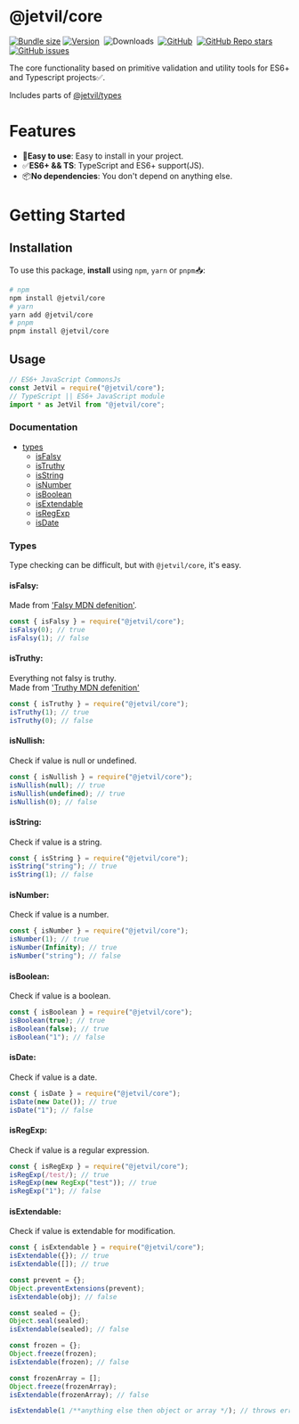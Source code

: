 # @jetvil/core

[![Bundle size](https://img.shields.io/bundlephobia/min/@jetvil/core/latest?label=Bundle%20Size&style=for-the-badge)](https://bundlephobia.com/package/@jetvil/core@latest)
[![Version](https://img.shields.io/npm/v/@jetvil/core?style=for-the-badge&color=cb3837&logo=npm)](https://www.npmjs.com/package/@jetvil/core)&nbsp;
![Downloads](https://img.shields.io/npm/dt/@jetvil/core?style=for-the-badge)&nbsp;
[![GitHub](https://img.shields.io/github/license/jetvil/core?style=for-the-badge)](https://github.com/jetvil/core/blob/main/LICENSE)&nbsp;
[![GitHub Repo stars](https://img.shields.io/github/stars/jetvil/core?color=E9E9E9&logo=Github&style=for-the-badge)](https://www.github.com/jetvil/core)&nbsp;
[![GitHub issues](https://img.shields.io/github/issues-raw/jetvil/core?label=issues&style=for-the-badge)](https://github.com/jetvil/core/issues)&nbsp;

The core functionality based on primitive validation and utility tools for ES6+ and Typescript projects✅.

Includes parts of [@jetvil/types](https://npmjs.com/package/@jetvil/types)

# Features

- 🚀**Easy to use**: Easy to install in your project.
- ✅**ES6+ && TS**: TypeScript and ES6+ support(JS).
- 📦**No dependencies**: You don't depend on anything else.

# Getting Started

## Installation

To use this package, **install** using `npm`, `yarn` or `pnpm`📥:

```bash
# npm
npm install @jetvil/core
# yarn
yarn add @jetvil/core
# pnpm
pnpm install @jetvil/core
```

## Usage

```js
// ES6+ JavaScript CommonsJs
const JetVil = require("@jetvil/core");
// TypeScript || ES6+ JavaScript module
import * as JetVil from "@jetvil/core";
```

### Documentation

- [types](#types)
  - [isFalsy](#isfalsy)
  - [isTruthy](#istruthy)
  - [isString](#isstring)
  - [isNumber](#isnumber)
  - [isBoolean](#isboolean)
  - [isExtendable](#isextendable)
  - [isRegExp](#isregexp)
  - [isDate](#isdate)

### Types

Type checking can be difficult, but with `@jetvil/core`, it's easy.

#### **isFalsy**:

Made from ['Falsy MDN defenition'](https://developer.mozilla.org/en-US/docs/Glossary/Falsy).

```js
const { isFalsy } = require("@jetvil/core");
isFalsy(0); // true
isFalsy(1); // false
```

#### **isTruthy**:

Everything not falsy is truthy. </br>
Made from ['Truthy MDN defenition'](https://developer.mozilla.org/en-US/docs/Glossary/Truthy)

```js
const { isTruthy } = require("@jetvil/core");
isTruthy(1); // true
isTruthy(0); // false
```

#### **isNullish**:

Check if value is null or undefined.

```js
const { isNullish } = require("@jetvil/core");
isNullish(null); // true
isNullish(undefined); // true
isNullish(0); // false
```

#### **isString**:

Check if value is a string.

```js
const { isString } = require("@jetvil/core");
isString("string"); // true
isString(1); // false
```

#### **isNumber**:

Check if value is a number.

```js
const { isNumber } = require("@jetvil/core");
isNumber(1); // true
isNumber(Infinity); // true
isNumber("string"); // false
```

#### **isBoolean**:

Check if value is a boolean.

```js
const { isBoolean } = require("@jetvil/core");
isBoolean(true); // true
isBoolean(false); // true
isBoolean("1"); // false
```

#### **isDate**:

Check if value is a date.

```js
const { isDate } = require("@jetvil/core");
isDate(new Date()); // true
isDate("1"); // false
```

#### **isRegExp**:

Check if value is a regular expression.

```js
const { isRegExp } = require("@jetvil/core");
isRegExp(/test/); // true
isRegExp(new RegExp("test")); // true
isRegExp("1"); // false
```

#### **isExtendable**:

Check if value is extendable for modification.

```js
const { isExtendable } = require("@jetvil/core");
isExtendable({}); // true
isExtendable([]); // true

const prevent = {};
Object.preventExtensions(prevent);
isExtendable(obj); // false

const sealed = {};
Object.seal(sealed);
isExtendable(sealed); // false

const frozen = {};
Object.freeze(frozen);
isExtendable(frozen); // false

const frozenArray = [];
Object.freeze(frozenArray);
isExtendable(frozenArray); // false

isExtendable(1 /**anything else then object or array */); // throws error
```

